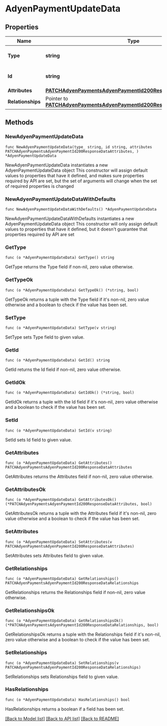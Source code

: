 # AdyenPaymentUpdateData

## Properties

Name | Type | Description | Notes
------------ | ------------- | ------------- | -------------
**Type** | **string** | The resource&#39;s type | [default to "adyen_payments"]
**Id** | **string** | The resource&#39;s id | 
**Attributes** | [**PATCHAdyenPaymentsAdyenPaymentId200ResponseDataAttributes**](PATCHAdyenPaymentsAdyenPaymentId200ResponseDataAttributes.md) |  | 
**Relationships** | Pointer to [**PATCHAdyenPaymentsAdyenPaymentId200ResponseDataRelationships**](PATCHAdyenPaymentsAdyenPaymentId200ResponseDataRelationships.md) |  | [optional] 

## Methods

### NewAdyenPaymentUpdateData

`func NewAdyenPaymentUpdateData(type_ string, id string, attributes PATCHAdyenPaymentsAdyenPaymentId200ResponseDataAttributes, ) *AdyenPaymentUpdateData`

NewAdyenPaymentUpdateData instantiates a new AdyenPaymentUpdateData object
This constructor will assign default values to properties that have it defined,
and makes sure properties required by API are set, but the set of arguments
will change when the set of required properties is changed

### NewAdyenPaymentUpdateDataWithDefaults

`func NewAdyenPaymentUpdateDataWithDefaults() *AdyenPaymentUpdateData`

NewAdyenPaymentUpdateDataWithDefaults instantiates a new AdyenPaymentUpdateData object
This constructor will only assign default values to properties that have it defined,
but it doesn't guarantee that properties required by API are set

### GetType

`func (o *AdyenPaymentUpdateData) GetType() string`

GetType returns the Type field if non-nil, zero value otherwise.

### GetTypeOk

`func (o *AdyenPaymentUpdateData) GetTypeOk() (*string, bool)`

GetTypeOk returns a tuple with the Type field if it's non-nil, zero value otherwise
and a boolean to check if the value has been set.

### SetType

`func (o *AdyenPaymentUpdateData) SetType(v string)`

SetType sets Type field to given value.


### GetId

`func (o *AdyenPaymentUpdateData) GetId() string`

GetId returns the Id field if non-nil, zero value otherwise.

### GetIdOk

`func (o *AdyenPaymentUpdateData) GetIdOk() (*string, bool)`

GetIdOk returns a tuple with the Id field if it's non-nil, zero value otherwise
and a boolean to check if the value has been set.

### SetId

`func (o *AdyenPaymentUpdateData) SetId(v string)`

SetId sets Id field to given value.


### GetAttributes

`func (o *AdyenPaymentUpdateData) GetAttributes() PATCHAdyenPaymentsAdyenPaymentId200ResponseDataAttributes`

GetAttributes returns the Attributes field if non-nil, zero value otherwise.

### GetAttributesOk

`func (o *AdyenPaymentUpdateData) GetAttributesOk() (*PATCHAdyenPaymentsAdyenPaymentId200ResponseDataAttributes, bool)`

GetAttributesOk returns a tuple with the Attributes field if it's non-nil, zero value otherwise
and a boolean to check if the value has been set.

### SetAttributes

`func (o *AdyenPaymentUpdateData) SetAttributes(v PATCHAdyenPaymentsAdyenPaymentId200ResponseDataAttributes)`

SetAttributes sets Attributes field to given value.


### GetRelationships

`func (o *AdyenPaymentUpdateData) GetRelationships() PATCHAdyenPaymentsAdyenPaymentId200ResponseDataRelationships`

GetRelationships returns the Relationships field if non-nil, zero value otherwise.

### GetRelationshipsOk

`func (o *AdyenPaymentUpdateData) GetRelationshipsOk() (*PATCHAdyenPaymentsAdyenPaymentId200ResponseDataRelationships, bool)`

GetRelationshipsOk returns a tuple with the Relationships field if it's non-nil, zero value otherwise
and a boolean to check if the value has been set.

### SetRelationships

`func (o *AdyenPaymentUpdateData) SetRelationships(v PATCHAdyenPaymentsAdyenPaymentId200ResponseDataRelationships)`

SetRelationships sets Relationships field to given value.

### HasRelationships

`func (o *AdyenPaymentUpdateData) HasRelationships() bool`

HasRelationships returns a boolean if a field has been set.


[[Back to Model list]](../README.md#documentation-for-models) [[Back to API list]](../README.md#documentation-for-api-endpoints) [[Back to README]](../README.md)



